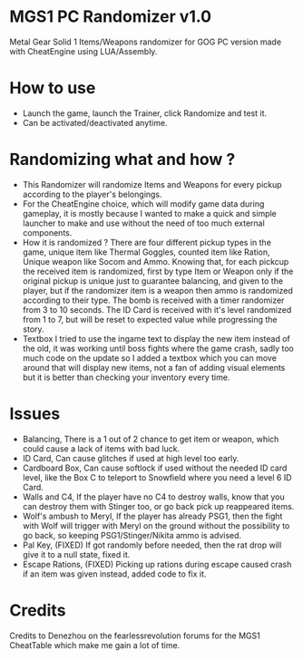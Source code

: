 # MGS1 PC Randomizer v1.0
Metal Gear Solid 1 Items/Weapons randomizer for GOG PC version made with CheatEngine using LUA/Assembly.

# How to use
- Launch the game, launch the Trainer, click Randomize and test it.
- Can be activated/deactivated anytime.

# Randomizing what and how ?
- This Randomizer will randomize Items and Weapons for every pickup according to the player's belongings.
- For the CheatEngine choice, which will modify game data during gameplay, 
  it is mostly because I wanted to make a quick and simple launcher to make and use without the need of too much external components.
- How it is randomized ? 
  There are four different pickup types in the game, unique item like Thermal Goggles, counted item like Ration, Unique weapon like Socom and Ammo.
  Knowing that, for each pickcup the received item is randomized, first by type Item or Weapon only if the original pickup is unique just to guarantee balancing,
  and given to the player, but if the randomizer item is a weapon then ammo is randomized according to their type.
  The bomb is received with a timer randomizer from 3 to 10 seconds.
  The ID Card is received with it's level randomized from 1 to 7, but will be reset to expected value while progressing the story. 
- Textbox 
  I tried to use the ingame text to display the new item instead of the old, it was working until boss fights where the game crash,
  sadly too much code on the update so I added a textbox which you can move around that will display new items, 
  not a fan of adding visual elements but it is better than checking your inventory every time.
  
# Issues
- Balancing, 
  There is a 1 out of 2 chance to get item or weapon, which could cause a lack of items with bad luck.
- ID Card,
  Can cause glitches if used at high level too early.
- Cardboard Box,
  Can cause softlock if used without the needed ID card level, like the Box C to teleport to Snowfield where you need a level 6 ID Card.
- Walls and C4,
  If the player have no C4 to destroy walls, know that you can destroy them with Stinger too, or go back pick up reappeared items.
- Wolf's ambush to Meryl,
  If the player has already PSG1, then the fight with Wolf will trigger with Meryl on the ground without the possibility to go back,
  so keeping PSG1/Stinger/Nikita ammo is advised.
- Pal Key, (FIXED)
  If got randomly before needed, then the rat drop will give it to a null state, fixed it.
- Escape Rations, (FIXED)
  Picking up rations during escape caused crash if an item was given instead, added code to fix it.

# Credits
Credits to Denezhou on the fearlessrevolution forums for the MGS1 CheatTable which make me gain a lot of time.
